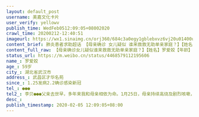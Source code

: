 ```yaml
---
layout: default_post
username: 美嘉文化卡片
user_verify: yellowv
publish_time: WedFeb0512:09:05+08002020
crawl_time: 20200212-12:40:51
imageurl: https://wx1.sinaimg.cn/orj360/684c3a0egy1gblebxvz6vj20u01400uh.jpg,https://wx4.sinaimg.cn/orj360/684c3a0egy1gblebyeou1j20u0140dik.jpg,https://wx1.sinaimg.cn/orj360/684c3a0egy1gblebyu0r3j20u0140404.jpg,https://wx3.sinaimg.cn/orj360/684c3a0egy1gblebzd88tj21400u0dig.jpg
content_brief: 肺炎患者求助超话 【母亲确诊 女儿疑似 谁来救救无助单亲家庭？】【姓名】罗爱姣【年龄】59岁【所在城市】湖北省武汉市【所在小区、社区】武昌区才华名苑【患病时间】1.25发病 2.2确诊感染新冠【联系方式】●●●【其他紧急联系人】李贝●●●父亲去世早，多年来我和母亲相依 ...全文
content_full_raw: 【母亲确诊女儿疑似谁来救救无助单亲家庭？】【姓名】罗爱姣【年龄】59岁【所在城市】湖北省武汉市【所在小区、社区】武昌区才华名苑【患病时间】1.25发病2.2确诊感染新冠【联系方式】●●●【其他紧急联系人】李贝●●●父亲去世早，多年来我和母亲相依为命。1月25日，母亲持续高烧及剧烈咳嗽，治疗多日后，于2月2日确诊为新型冠状病毒，至今无法入院治疗。32岁的我作为密切接触者，于1月28日出现发烧等疑似症状，由于无法确诊，我每天带病去医院打针，力不从心，无法照顾病危的母亲。母亲从1月25日起，剧烈咳嗽及高烧多日不退，1月28日在武昌医院照CT显示双肺感染性病变，查血指标也异常，拖着病重身躯，日夜去医院站立排队，反复打针吃药近十天，于2月2日才最终确诊。确诊后母亲情况越来越严重，已经出现呼吸困难，无法睡眠，神志恍惚等症状，全身乏力难以站稳，十分难受！如今我自己也感染了，照料不了母亲，母亲病重，已无法自行去医院，因此急需医院收治母亲住院治疗！恳请各位帮忙转发，看哪家医院还有空床位，先救救我情况危急的母亲！感谢各位！联系人：李贝●●●家庭住址：武昌区四美塘才华名苑11栋1单元
status_url: https://m.weibo.cn/status/4468579112195606
name_: 罗爱姣
age_: 59岁
city_: 湖北省武汉市
address_: 武昌区才华名苑
since_: 1.25发病2.2确诊感染新冠
tel_: ●●●
tel2_: 李贝●●●父亲去世早，多年来我和母亲相依为命。1月25日，母亲持续高烧及剧烈咳嗽，治疗多日后，于2月2日确诊为新型冠状病毒，至今无法入院治疗。32岁的我作为密切接触者，于1月28日出现发烧等疑似症状，由于无法确诊，我每天带病去医院打针，力不从心，无法照顾病危的母亲。母亲从1月25日起，剧烈咳嗽及高烧多日不退，1月28日在武昌医院照CT显示双肺感染性病变，查血指标也异常，拖着病重身躯，日夜去医院站立排队，反复打针吃药近十天，于2月2日才最终确诊。确诊后母亲情况越来越严重，已经出现呼吸困难，无法睡眠，神志恍惚等症状，全身乏力难以站稳，十分难受！如今我自己也感染了，照料不了母亲，母亲病重，已无法自行去医院，因此急需医院收治母亲住院治疗！恳请各位帮忙转发，看哪家医院还有空床位，先救救我情况危急的母亲！感谢各位！联系人李贝●●●家庭住址武昌区四美塘才华名苑11栋1单元
desc_: 
publish_timestamp: 2020-02-05 12:09:05+08:00
---
```

